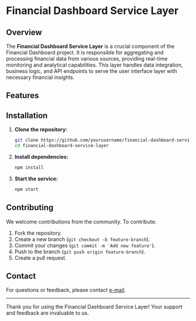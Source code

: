 # Financial Dashboard Service Layer

## Overview

The **Financial Dashboard Service Layer** is a crucial component of the Financial Dashboard project. It is responsible for aggregating and processing financial data from various sources, providing real-time monitoring and analytical capabilities. This layer handles data integration, business logic, and API endpoints to serve the user interface layer with necessary financial insights.

## Features

## Installation

1. **Clone the repository:**
   ```bash
   git clone https://github.com/yourusername/financial-dashboard-service-layer.git
   cd financial-dashboard-service-layer
   ```

2. **Install dependencies:**
   ```bash
   npm install
   ```

3. **Start the service:**
   ```bash
   npm start
   ```

## Contributing

We welcome contributions from the community. To contribute:

1. Fork the repository.
2. Create a new branch (`git checkout -b feature-branch`).
3. Commit your changes (`git commit -m 'Add new feature'`).
4. Push to the branch (`git push origin feature-branch`).
5. Create a pull request.


## Contact

For questions or feedback, please contact [e-mail](leobgs3@outlook.com).

---

Thank you for using the Financial Dashboard Service Layer! Your support and feedback are invaluable to us.